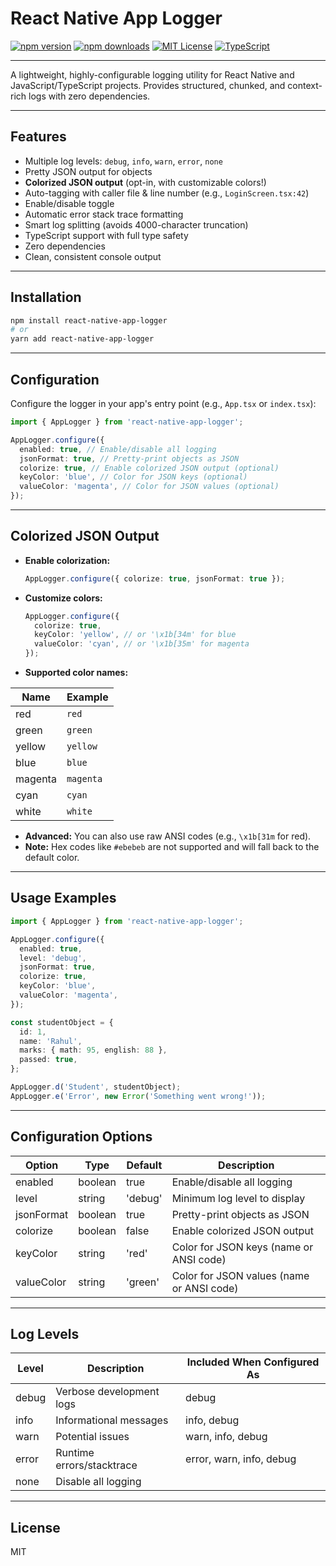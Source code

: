 # React Native App Logger

[![npm version](https://img.shields.io/npm/v/react-native-app-logger.svg)](https://www.npmjs.com/package/react-native-app-logger)
[![npm downloads](https://img.shields.io/npm/dt/react-native-app-logger.svg)](https://www.npmjs.com/package/react-native-app-logger)
[![MIT License](https://img.shields.io/badge/license-MIT-blue.svg)](LICENSE)
[![TypeScript](https://img.shields.io/badge/types-TypeScript-blue.svg)](https://www.typescriptlang.org/)

---

A lightweight, highly-configurable logging utility for React Native and JavaScript/TypeScript projects. Provides structured, chunked, and context-rich logs with zero dependencies.

---

## Features

- Multiple log levels: `debug`, `info`, `warn`, `error`, `none`
- Pretty JSON output for objects
- **Colorized JSON output** (opt-in, with customizable colors!)
- Auto-tagging with caller file & line number (e.g., `LoginScreen.tsx:42`)
- Enable/disable toggle
- Automatic error stack trace formatting
- Smart log splitting (avoids 4000-character truncation)
- TypeScript support with full type safety
- Zero dependencies
- Clean, consistent console output

---

## Installation

```bash
npm install react-native-app-logger
# or
yarn add react-native-app-logger
```

---

## Configuration

Configure the logger in your app's entry point (e.g., `App.tsx` or `index.tsx`):

```typescript
import { AppLogger } from 'react-native-app-logger';

AppLogger.configure({
  enabled: true, // Enable/disable all logging
  jsonFormat: true, // Pretty-print objects as JSON
  colorize: true, // Enable colorized JSON output (optional)
  keyColor: 'blue', // Color for JSON keys (optional)
  valueColor: 'magenta', // Color for JSON values (optional)
});
```

---

## Colorized JSON Output

- **Enable colorization:**
  ```typescript
  AppLogger.configure({ colorize: true, jsonFormat: true });
  ```
- **Customize colors:**
  ```typescript
  AppLogger.configure({
    colorize: true,
    keyColor: 'yellow', // or '\x1b[34m' for blue
    valueColor: 'cyan', // or '\x1b[35m' for magenta
  });
  ```
- **Supported color names:**

| Name    | Example |
|---------|---------|
| red     | `red`   |
| green   | `green` |
| yellow  | `yellow`|
| blue    | `blue`  |
| magenta | `magenta`|
| cyan    | `cyan`  |
| white   | `white` |

- **Advanced:** You can also use raw ANSI codes (e.g., `\x1b[31m` for red).
- **Note:** Hex codes like `#ebebeb` are not supported and will fall back to the default color.

---

## Usage Examples

```typescript
import { AppLogger } from 'react-native-app-logger';

AppLogger.configure({
  enabled: true,
  level: 'debug',
  jsonFormat: true,
  colorize: true,
  keyColor: 'blue',
  valueColor: 'magenta',
});

const studentObject = {
  id: 1,
  name: 'Rahul',
  marks: { math: 95, english: 88 },
  passed: true,
};

AppLogger.d('Student', studentObject);
AppLogger.e('Error', new Error('Something went wrong!'));
```

---

## Configuration Options

| Option      | Type    | Default    | Description                                 |
|-------------|---------|------------|---------------------------------------------|
| enabled     | boolean | true       | Enable/disable all logging                  |
| level       | string  | 'debug'    | Minimum log level to display                |
| jsonFormat  | boolean | true       | Pretty-print objects as JSON                |
| colorize    | boolean | false      | Enable colorized JSON output                |
| keyColor    | string  | 'red'      | Color for JSON keys (name or ANSI code)     |
| valueColor  | string  | 'green'    | Color for JSON values (name or ANSI code)   |

---

## Log Levels

| Level  | Description                | Included When Configured As        |
|--------|----------------------------|------------------------------------|
| debug  | Verbose development logs   | debug                              |
| info   | Informational messages     | info, debug                        |
| warn   | Potential issues           | warn, info, debug                  |
| error  | Runtime errors/stacktrace  | error, warn, info, debug           |
| none   | Disable all logging        |                                    |

---

## License

MIT
